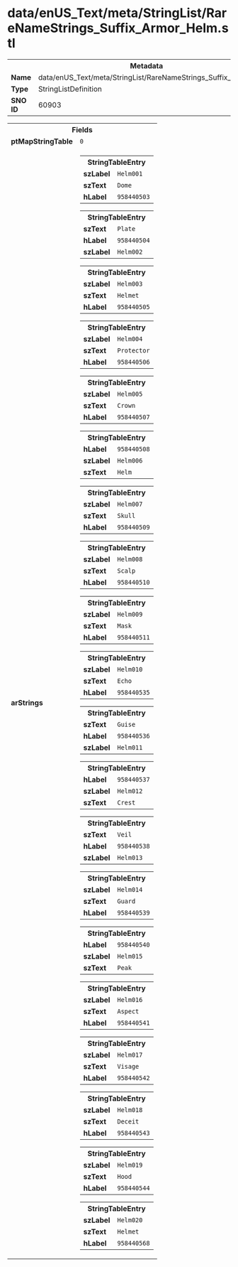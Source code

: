 <h1>data/enUS_Text/meta/StringList/RareNameStrings_Suffix_Armor_Helm.stl</h1><table><tr><th colspan="100%">Metadata</th></tr><tr><td><b>Name</b></td><td>data/enUS_Text/meta/StringList/RareNameStrings_Suffix_Armor_Helm.stl</td></tr><tr><td><b>Type</b></td><td>StringListDefinition</td></tr><tr><td><b>SNO ID</b></td><td>60903</td></tr></table>

<table><tr><th colspan="100%">Fields</th></tr><tr><td><b>ptMapStringTable</b></td><td><code>0</code></td></tr><tr><td><b>arStrings</b></td><td><table><tr><th colspan="100%">StringTableEntry</th></tr><tr><td><b>szLabel</b></td><td><code>Helm001</code></td></tr><tr><td><b>szText</b></td><td><code>Dome</code></td></tr><tr><td><b>hLabel</b></td><td><code>958440503</code></td></tr></table>


<table><tr><th colspan="100%">StringTableEntry</th></tr><tr><td><b>szText</b></td><td><code>Plate</code></td></tr><tr><td><b>hLabel</b></td><td><code>958440504</code></td></tr><tr><td><b>szLabel</b></td><td><code>Helm002</code></td></tr></table>


<table><tr><th colspan="100%">StringTableEntry</th></tr><tr><td><b>szLabel</b></td><td><code>Helm003</code></td></tr><tr><td><b>szText</b></td><td><code>Helmet</code></td></tr><tr><td><b>hLabel</b></td><td><code>958440505</code></td></tr></table>


<table><tr><th colspan="100%">StringTableEntry</th></tr><tr><td><b>szLabel</b></td><td><code>Helm004</code></td></tr><tr><td><b>szText</b></td><td><code>Protector</code></td></tr><tr><td><b>hLabel</b></td><td><code>958440506</code></td></tr></table>


<table><tr><th colspan="100%">StringTableEntry</th></tr><tr><td><b>szLabel</b></td><td><code>Helm005</code></td></tr><tr><td><b>szText</b></td><td><code>Crown</code></td></tr><tr><td><b>hLabel</b></td><td><code>958440507</code></td></tr></table>


<table><tr><th colspan="100%">StringTableEntry</th></tr><tr><td><b>hLabel</b></td><td><code>958440508</code></td></tr><tr><td><b>szLabel</b></td><td><code>Helm006</code></td></tr><tr><td><b>szText</b></td><td><code>Helm</code></td></tr></table>


<table><tr><th colspan="100%">StringTableEntry</th></tr><tr><td><b>szLabel</b></td><td><code>Helm007</code></td></tr><tr><td><b>szText</b></td><td><code>Skull</code></td></tr><tr><td><b>hLabel</b></td><td><code>958440509</code></td></tr></table>


<table><tr><th colspan="100%">StringTableEntry</th></tr><tr><td><b>szLabel</b></td><td><code>Helm008</code></td></tr><tr><td><b>szText</b></td><td><code>Scalp</code></td></tr><tr><td><b>hLabel</b></td><td><code>958440510</code></td></tr></table>


<table><tr><th colspan="100%">StringTableEntry</th></tr><tr><td><b>szLabel</b></td><td><code>Helm009</code></td></tr><tr><td><b>szText</b></td><td><code>Mask</code></td></tr><tr><td><b>hLabel</b></td><td><code>958440511</code></td></tr></table>


<table><tr><th colspan="100%">StringTableEntry</th></tr><tr><td><b>szLabel</b></td><td><code>Helm010</code></td></tr><tr><td><b>szText</b></td><td><code>Echo</code></td></tr><tr><td><b>hLabel</b></td><td><code>958440535</code></td></tr></table>


<table><tr><th colspan="100%">StringTableEntry</th></tr><tr><td><b>szText</b></td><td><code>Guise</code></td></tr><tr><td><b>hLabel</b></td><td><code>958440536</code></td></tr><tr><td><b>szLabel</b></td><td><code>Helm011</code></td></tr></table>


<table><tr><th colspan="100%">StringTableEntry</th></tr><tr><td><b>hLabel</b></td><td><code>958440537</code></td></tr><tr><td><b>szLabel</b></td><td><code>Helm012</code></td></tr><tr><td><b>szText</b></td><td><code>Crest</code></td></tr></table>


<table><tr><th colspan="100%">StringTableEntry</th></tr><tr><td><b>szText</b></td><td><code>Veil</code></td></tr><tr><td><b>hLabel</b></td><td><code>958440538</code></td></tr><tr><td><b>szLabel</b></td><td><code>Helm013</code></td></tr></table>


<table><tr><th colspan="100%">StringTableEntry</th></tr><tr><td><b>szLabel</b></td><td><code>Helm014</code></td></tr><tr><td><b>szText</b></td><td><code>Guard</code></td></tr><tr><td><b>hLabel</b></td><td><code>958440539</code></td></tr></table>


<table><tr><th colspan="100%">StringTableEntry</th></tr><tr><td><b>hLabel</b></td><td><code>958440540</code></td></tr><tr><td><b>szLabel</b></td><td><code>Helm015</code></td></tr><tr><td><b>szText</b></td><td><code>Peak</code></td></tr></table>


<table><tr><th colspan="100%">StringTableEntry</th></tr><tr><td><b>szLabel</b></td><td><code>Helm016</code></td></tr><tr><td><b>szText</b></td><td><code>Aspect</code></td></tr><tr><td><b>hLabel</b></td><td><code>958440541</code></td></tr></table>


<table><tr><th colspan="100%">StringTableEntry</th></tr><tr><td><b>szLabel</b></td><td><code>Helm017</code></td></tr><tr><td><b>szText</b></td><td><code>Visage</code></td></tr><tr><td><b>hLabel</b></td><td><code>958440542</code></td></tr></table>


<table><tr><th colspan="100%">StringTableEntry</th></tr><tr><td><b>szLabel</b></td><td><code>Helm018</code></td></tr><tr><td><b>szText</b></td><td><code>Deceit</code></td></tr><tr><td><b>hLabel</b></td><td><code>958440543</code></td></tr></table>


<table><tr><th colspan="100%">StringTableEntry</th></tr><tr><td><b>szLabel</b></td><td><code>Helm019</code></td></tr><tr><td><b>szText</b></td><td><code>Hood</code></td></tr><tr><td><b>hLabel</b></td><td><code>958440544</code></td></tr></table>


<table><tr><th colspan="100%">StringTableEntry</th></tr><tr><td><b>szLabel</b></td><td><code>Helm020</code></td></tr><tr><td><b>szText</b></td><td><code>Helmet</code></td></tr><tr><td><b>hLabel</b></td><td><code>958440568</code></td></tr></table>


</td></tr></table>

